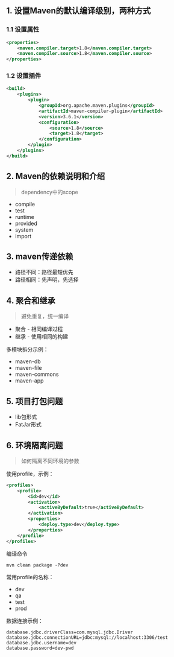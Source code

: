 ## 1. 设置Maven的默认编译级别，两种方式

### 1.1 设置属性
```xml
<properties>
    <maven.compiler.target>1.8</maven.compiler.target>
    <maven.compiler.source>1.8</maven.compiler.source>
</properties>
```
### 1.2 设置插件
```xml
<build>
    <plugins>
        <plugin>
            <groupId>org.apache.maven.plugins</groupId>
            <artifactId>maven-compiler-plugin</artifactId>
            <version>3.6.1</version>
            <configuration>
                <source>1.8</source>
                <target>1.8</target>
            </configuration>
        </plugin>
    </plugins>
</build>
```

## 2. Maven的依赖说明和介绍
> dependency中的scope

* compile
* test
* runtime
* provided
* system
* import

## 3. maven传递依赖

* 路径不同：路径最短优先
* 路径相同：先声明，先选择

## 4. 聚合和继承
> 避免重复，统一编译

* 聚合 - 相同编译过程
* 继承 - 使用相同的构建

多模块拆分示例：
* maven-db
* maven-file
* maven-commons
* maven-app

## 5. 项目打包问题
* lib包形式
* FatJar形式

## 6. 环境隔离问题
> 如何隔离不同环境的参数

使用profile，示例：
```xml
<profiles>
    <profile>
        <id>dev</id>
        <activation>
            <activeByDefault>true</activeByDefault>
        </activation>
        <properties>
            <deploy.type>dev</deploy.type>
        </properties>
    </profile>
</profiles>
```
编译命令
```shell
mvn clean package -Pdev
```
常用profile的名称：
* dev
* qa
* test
* prod

数据连接示例：
```
database.jdbc.driverClass=com.mysql.jdbc.Driver
database.jdbc.connectionURL=jdbc:mysql://localhost:3306/test
database.jdbc.username=dev
database.password=dev-pwd
```


